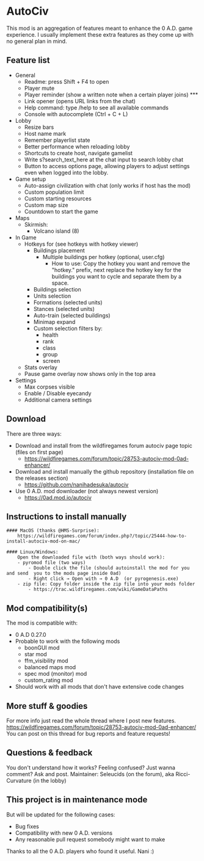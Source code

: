 # AutoCiv
This mod is an aggregation of features meant to enhance the 0 A.D. game experience. I usually implement these extra features as they come up with no general plan in mind.

## Feature list
- General
	- Readme: press Shift + F4 to open
	- Player mute
	- Player reminder (show a written note when a certain player joins) ***
	- Link opener (opens URL links from the chat)
	- Help command: type /help to see all available commands
	- Console with autocomplete (Ctrl + C + L)
- Lobby
	- Resize bars
	- Host name mark
	- Remember playerlist state
	- Better performance when reloading lobby
	- Shortcuts to create host, navigate gamelist
	- Write s?search_text_here at the chat input to search lobby chat
 	- Button to access options page, allowing players to adjust settings even when logged into the lobby. 
- Game setup
	- Auto-assign civilization with chat (only works if host has the mod)
	- Custom population limit
	- Custom starting resources
	- Custom map size
	- Countdown to start the game
- Maps
	- Skirmish:
		- Volcano island (8)
- In Game
	- Hotkeys for (see hotkeys with hotkey viewer)
		- Buildings placement
			- Multiple buildings per hotkey (optional, user.cfg)
				- How to use: Copy the hotkey you want and remove the "hotkey." prefix, next replace the hotkey key for the buildings you want to cycle and separate them by a space.
		- Buildings selection
		- Units selection
		- Formations (selected units)
		- Stances (selected units)
		- Auto-train (selected buildings)
		- Minimap expand
		- Custom selection filters by:
			- health
			- rank
			- class
			- group
			- screen
	- Stats overlay
	- Pause game overlay now shows only in the top area
- Settings
	- Max corpses visible
 	- Enable / Disable eyecandy
 	- Additional camera settings	  

## Download
There are three ways:
- Download and install from the wildfiregames forum autociv page topic (files on first page)
	- https://wildfiregames.com/forum/topic/28753-autociv-mod-0ad-enhancer/
- Download and install manually the github repository (installation file on the releases section)
	- https://github.com/nanihadesuka/autociv
- Use 0 A.D. mod downloader (not always newest version)
	- https://0ad.mod.io/autociv


## Instructions to install manually
	#### MacOS (thanks @HMS-Surprise):
		https://wildfiregames.com/forum/index.php?/topic/25444-how-to-install-autociv-mod-on-mac/

	#### Linux/Windows:
		Open the downloaded file with (both ways should work):
		- pyromod file (two ways)
			- Double click the file (should autoinstall the mod for you and send  you to the mods page inside 0ad)
			- Right click → Open with → 0 A.D  (or pyrogenesis.exe)
		- zip file: Copy folder inside the zip file into your mods folder
			- https://trac.wildfiregames.com/wiki/GameDataPaths


## Mod compatibility(s)
The mod is compatible with:
- 0 A.D 0.27.0
- Probable to work with the following mods
	- boonGUI mod
	- star mod
	- ffm_visibility mod
	- balanced maps mod
	- spec mod (monitor) mod
	- custom_rating mod
- Should work with all mods that don't have extensive code changes


## More stuff & goodies
For more info just read the whole thread where I post new features.
https://wildfiregames.com/forum/topic/28753-autociv-mod-0ad-enhancer/
You can post on this thread for bug reports and feature requests! 

## Questions & feedback
You don't understand how it works? Feeling confused? Just wanna comment? Ask and post.
Maintainer: Seleucids (on the forum), aka Ricci-Curvature (in the lobby)

## This project is in maintenance mode

But will be updated for the following cases:
- Bug fixes
- Compatibility with new 0 A.D. versions
- Any reasonable pull request somebody might want to make

Thanks to all the 0 A.D. players who found it useful. Nani :)

